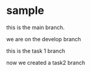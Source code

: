 # sample

this is the main branch.

we are on the develop branch

this is the task 1 branch

now we created a task2 branch